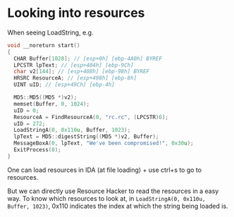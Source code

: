 # Looking into resources

When seeing LoadString, e.g.
```c
void __noreturn start()
{
  CHAR Buffer[1028]; // [esp+0h] [ebp-4A0h] BYREF
  LPCSTR lpText; // [esp+404h] [ebp-9Ch]
  char v2[144]; // [esp+408h] [ebp-98h] BYREF
  HRSRC ResourceA; // [esp+498h] [ebp-8h]
  UINT uID; // [esp+49Ch] [ebp-4h]

  MD5::MD5((MD5 *)v2);
  memset(Buffer, 0, 1024);
  uID = 0;
  ResourceA = FindResourceA(0, "rc.rc", (LPCSTR)6);
  uID = 272;
  LoadStringA(0, 0x110u, Buffer, 1023);
  lpText = MD5::digestString((MD5 *)v2, Buffer);
  MessageBoxA(0, lpText, "We've been compromised!", 0x30u);
  ExitProcess(0);
}
```

One can load resources in IDA (at file loading) + use ctrl+s to go to resources.

But we can directly use Resource Hacker to read the resources in a easy way.
To know which resources to look at, in `LoadStringA(0, 0x110u, Buffer, 1023)`, 0x110 indicates the index at which the string being loaded is.
